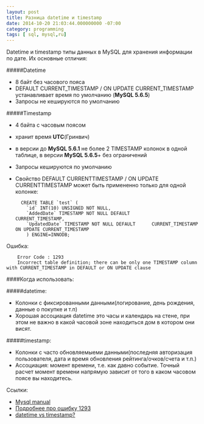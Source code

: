 ```yaml
---
layout: post
title: Разница datetime и timestamp
date: 2014-10-20 21:03:44.000000000 -07:00
category: programming
tags: [ sql, mysql,ru]
---
```

Datetime и timestamp типы данных в MySQL для хранения информации по дате. Их основные отличия:

#####Datetime 

- 8 байт без часового пояса
- DEFAULT CURRENT_TIMESTAMP / ON UPDATE CURRENT_TIMESTAMP устанавливает время по умолчанию (**MySQL 5.6.5**)
- Запросы не кешируются по умолчанию

#####Timestamp

- 4 байта с часовым поясом
- хранит время **UTC**(Гринвич)
- в версии до **MySQL 5.6.1** не более 2 TIMESTAMP колонок в одной таблице, в версии **MySQL 5.6.5**+ без ограничений
- Запросы кешируются по умолчанию
- Свойство DEFAULT CURRENTTIMESTAMP / ON UPDATE CURRENTTIMESTAMP  может быть примененно только для одной колонке:

		CREATE TABLE `test` (
		  `id` INT(10) UNSIGNED NOT NULL,
		  `AddedDate` TIMESTAMP NOT NULL DEFAULT 				CURRENT_TIMESTAMP,
		  `UpdatedDate` TIMESTAMP NOT NULL DEFAULT 		CURRENT_TIMESTAMP ON UPDATE CURRENT_TIMESTAMP
		  ) ENGINE=INNODB;
          
Ошибка:

		Error Code : 1293
		Incorrect table definition; there can be only one TIMESTAMP column with CURRENT_TIMESTAMP in DEFAULT or ON UPDATE clause


####Когда использовать:

#####datetime:
- Колонки с фиксированными данными(логирование, день рождения, данные о покупке и т.п)
- Хорошая ассоциация datetime это часы и календарь на стене, при этом не важно в какой часовой зоне находиться дом в котором они висят.

#####timestamp:
- Колонки с часто обновляемыеми данными(последняя авторизация пользователя, дата и время обновления рейтинга/очков/счета и т.п.)
- Ассоциация: момент времени, т.е. как давно событие. Точный расчет момент времени напрямую зависит от того в каком часовом поясе вы находитесь.

Ссылки:

 - [Mysql manual](http://dev.mysql.com/doc/refman/5.1/en/datetime.html)
 - [Подробнее про ошибку 1293](http://stackoverflow.com/questions/4489548/why-there-can-be-only-one-timestamp-column-with-current-timestamp-in-default-cla)
 - [datetime vs timestamp?](http://stackoverflow.com/questions/409286/datetime-vs-timestamp)

